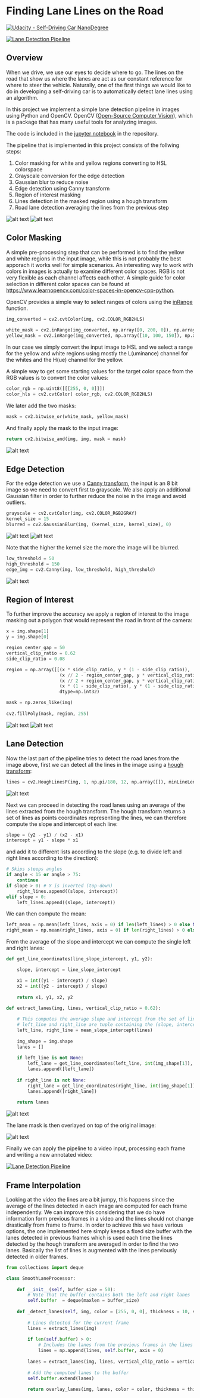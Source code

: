 # **Finding Lane Lines on the Road** 
[![Udacity - Self-Driving Car NanoDegree](https://s3.amazonaws.com/udacity-sdc/github/shield-carnd.svg)](http://www.udacity.com/drive)

[![Lane Detection Pipeline](http://img.youtube.com/vi/aQgzi_cLuFM/0.jpg)](http://www.youtube.com/watch?v=aQgzi_cLuFM "Lane Detection Pipeline")

[//]: # (Image References)

[image1]: ./examples/input.jpg "Input image"
[image2]: ./examples/output_7_final.jpg "Final image"
[image3]: ./examples/output_1_color_mask.jpg "Color masking"
[image4]: ./examples/output_2_grayscale.jpg "Grayscale conversion"
[image5]: ./examples/output_3_blurred.jpg "Gaussian blur"
[image6]: ./examples/output_4_edges.jpg "Edge detection"
[image7]: ./examples/output_5_masked.jpg "Region of interest"
[image8]: ./examples/output_5_masked_region.jpg "Masked region"
[image9]: ./examples/output_6_lanes.jpg "Lane detection"
[image10]: ./examples/output_6_lines.jpg "Detected lines"

Overview
---

When we drive, we use our eyes to decide where to go.  The lines on the road that show us where the lanes are act as our constant reference for where to steer the vehicle.  Naturally, one of the first things we would like to do in developing a self-driving car is to automatically detect lane lines using an algorithm.

In this project we implement a simple lane detection pipeline in images using Python and OpenCV. OpenCV ([Open-Source Computer Vision](https://opencv.org/)), which is a package that has many useful tools for analyzing images.

The code is included in the [jupyter notebook](P1.ipynb) in the repository.

The pipeline that is implemented in this project consists of the follwing steps:

1. Color masking for white and yellow regions converting to HSL colorspace
2. Grayscale conversion for the edge detection
3. Gaussian blur to reduce noise
4. Edge detection using Canny transform
5. Region of interest masking
6. Lines detection in the masked region using a hough transform
7. Road lane detection averaging the lines from the previous step

![alt text][image1] ![alt text][image2]

## Color Masking

A simple pre-processing step that can be performed is to find the yellow and white regions in the input image, while this is not probably the best apporach it works well for simple scenarios. An interesting way to work with colors in images is actually to examine different color spaces. RGB is not very flexible as each channel affects each other. A simple guide for color selection in different color spaces can be found at https://www.learnopencv.com/color-spaces-in-opencv-cpp-python. 

OpenCV provides a simple way to select ranges of colors using the [inRange](https://docs.opencv.org/3.4.1/d2/de8/group__core__array.html#ga48af0ab51e36436c5d04340e036ce981) function.
```python
img_converted = cv2.cvtColor(img, cv2.COLOR_RGB2HLS)
    
white_mask = cv2.inRange(img_converted, np.array([0, 200, 0]), np.array([255, 255, 255]))
yellow_mask = cv2.inRange(img_converted, np.array([10, 100, 150]), np.array([40, 255, 255]))
```

In our case we simply convert the input image to HSL and we select a range for the yellow and white regions using mostly the L(uminance) channel for the whites and the H(ue) channel for the yellow.

A simple way to get some starting values for the target color space from the RGB values is to convert the color
values:

```python
color_rgb = np.uint8([[[255, 0, 0]]])
color_hls = cv2.cvtColor( color_rgb, cv2.COLOR_RGB2HLS)
```

We later add the two masks:

```python
mask = cv2.bitwise_or(white_mask, yellow_mask)
```

And finally apply the mask to the input image:

```python
return cv2.bitwise_and(img, img, mask = mask)
```

![alt text][image3]

## Edge Detection

For the edge detection we use a [Canny transform](https://en.wikipedia.org/wiki/Canny_edge_detector), the input is an 8 bit image so we need to convert first to grayscale. We also apply an additional Gaussian filter in order to further reduce the noise in the image and avoid outliers.

```python
grayscale = cv2.cvtColor(img, cv2.COLOR_RGB2GRAY)
kernel_size = 15
blurred = cv2.GaussianBlur(img, (kernel_size, kernel_size), 0)
```
![alt text][image4] ![alt text][image5]

Note that the higher the kernel size the more the image will be blurred.

```python
low_threshold = 50
high_threshold = 150
edge_img = cv2.Canny(img, low_threshold, high_threshold)
```
![alt text][image6]

## Region of Interest

To further improve the accuracy we apply a region of interest to the image masking out a polygon that would represent the road in front of the camera:
```python
x = img.shape[1]
y = img.shape[0]

region_center_gap = 50
vertical_clip_ratio = 0.62
side_clip_ratio = 0.08

region = np.array([[(x * side_clip_ratio, y * (1 - side_clip_ratio)), 
                    (x // 2 - region_center_gap, y * vertical_clip_ratio), 
                    (x // 2 + region_center_gap, y * vertical_clip_ratio), 
                    (x * (1 - side_clip_ratio), y * (1 - side_clip_ratio))]],
                    dtype=np.int32)

mask = np.zeros_like(img)   
    
cv2.fillPoly(mask, region, 255)
```
![alt text][image8] ![alt text][image7]

## Lane Detection

Now the last part of the pipeline tries to detect the road lanes from the image above, first we can detect all the lines in the image using a [hough transform](https://en.wikipedia.org/wiki/Hough_transform):

```python
lines = cv2.HoughLinesP(img, 1, np.pi/180, 12, np.array([]), minLineLength=20, maxLineGap=200)
```
![alt text][image10]

Next we can proceed in detecting the road lanes using an average of the lines extracted from the hough transform. The hough transform returns a set of lines as points coordinates representing the lines, we can therefore compute the slope and intercept of each line:

```python
slope = (y2 - y1) / (x2 - x1)
intercept = y1 - slope * x1
```

and add it to different lists according to the slope (e.g. to divide left and right lines according to the direction):

```python
# Skips steeps angles
if angle < 15 or angle > 75:
    continue
if slope > 0: # Y is inverted (top-down)
    right_lines.append((slope, intercept))
elif slope < 0:
    left_lines.append((slope, intercept))
```

We can then compute the mean:

```python
left_mean = np.mean(left_lines, axis = 0) if len(left_lines) > 0 else None
right_mean = np.mean(right_lines, axis = 0) if len(right_lines) > 0 else None    
```

From the average of the slope and intercept we can compute the single left and right lanes:

```python
def get_line_coordinates(line_slope_intercept, y1, y2):

    slope, intercept = line_slope_intercept

    x1 = int((y1 - intercept) / slope)
    x2 = int((y2 - intercept) / slope)
    
    return x1, y1, x2, y2
    
def extract_lanes(img, lines, vertical_clip_ratio = 0.62):

    # This computes the average slope and intercept from the set of lines
    # left_line and right_line are tuple containing the (slope, intercept)
    left_line, right_line = mean_slope_intercept(lines)
    
    img_shape = img.shape
    lanes = []
    
    if left_line is not None:
        left_lane = get_line_coordinates(left_line, int(img_shape[1]), int(img_shape[0] * vertical_clip_ratio))
        lanes.append([left_lane])
        
    if right_line is not None:
        right_lane = get_line_coordinates(right_line, int(img_shape[1]), int(img_shape[0] * vertical_clip_ratio))
        lanes.append([right_lane])
    
    return lanes
```
![alt text][image9] 

The lane mask is then overlayed on top of the original image:

![alt text][image2]

Finally we can apply the pipeline to a video input, processing each frame and writing a new annotated video:

[![Lane Detection Pipeline](http://img.youtube.com/vi/aQgzi_cLuFM/0.jpg)](http://www.youtube.com/watch?v=aQgzi_cLuFM "Lane Detection Pipeline")

## Frame Interpolation

Looking at the video the lines are a bit jumpy, this happens since the average of the lines detected in each image are computed for each frame independently. We can improve this considering that we do have information form previous frames in a video and the lines should not change drastically from frame to frame. In order to achieve this we have various options, the one implemented here simply keeps a fixed size buffer with the lanes detected in previous frames which is used each time the lines detected by the hough transform are averaged in order to find the two lanes. Basically the list of lines is augmented with the lines perviously detected in older frames.

```python
from collections import deque

class SmoothLaneProcessor:
    
    def __init__(self, buffer_size = 50):
        # Note that the buffer contains both the left and right lanes
        self.buffer  = deque(maxlen = buffer_size)
        
    def _detect_lanes(self, img, color = [255, 0, 0], thickness = 10, vertical_clip_ratio = 0.62):
        
        # Lines detected for the current frame
        lines = extract_lines(img)
    
        if len(self.buffer) > 0:
            # Includes the lanes from the previous frames in the lines list
            lines = np.append(lines, self.buffer, axis = 0)
    
        lanes = extract_lanes(img, lines, vertical_clip_ratio = vertical_clip_ratio)
        
        # Add the computed lanes to the buffer
        self.buffer.extend(lanes)
        
        return overlay_lanes(img, lanes, color = color, thickness = thickness)
```